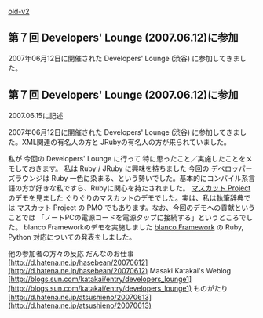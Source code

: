 [old-v2](ig070613-orig.html)

## 第７回 Developers' Lounge (2007.06.12)に参加

2007年06月12日に開催された Developers' Lounge (渋谷) に参加してきました。






## 第７回 Developers' Lounge (2007.06.12)に参加


2007.06.15に記述

2007年06月12日に開催された Developers' Lounge (渋谷) に参加してきました。XML関連の有名人の方と JRubyの有名人の方が来られていました。

私が 今回の Developers' Lounge に行って 特に思ったこと／実施したことをメモしておきます。
私は Ruby / JRuby に興味を持ちました
  今回の デベロッパーズラウンジは Ruby 一色に染まる、という勢いでした。基本的にコンパイル系言語の方が好きな私ですら、Rubyに関心を持たされました。
  [マスカット Project](http://maskat.sourceforge.jp/) のデモを見ました
  ぐりぐりのマスカットのデモでした。実は、私は執筆辞典では マスカット Project の PMO でもあります。なお、今回のデモへの貢献ということでは 「ノートPCの電源コードを電源タップに接続する」というところでした。
  blanco Frameworkのデモを実施しました
  [blanco Framework](http://www.igapyon.jp/blanco/blanco.ja.html) の Ruby, Python 対応についての発表をしました。


他の参加者の方々の反応
だんなのお仕事
  [http://d.hatena.ne.jp/hasebean/20070612](http://d.hatena.ne.jp/hasebean/20070612)
  Masaki Katakai's Weblog
  [http://blogs.sun.com/katakai/entry/developers_lounge1](http://blogs.sun.com/katakai/entry/developers_lounge1)
  ものがたり
  [http://d.hatena.ne.jp/atsushieno/20070613](http://d.hatena.ne.jp/atsushieno/20070613)